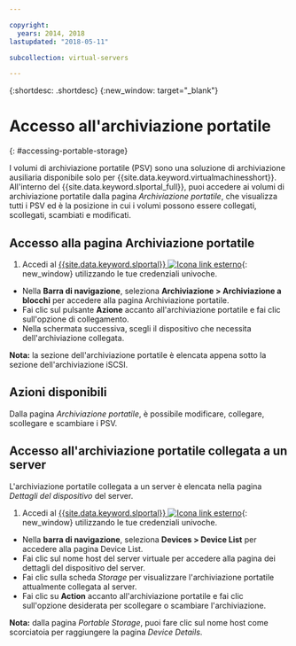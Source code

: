 ```yaml
---

copyright:
  years: 2014, 2018
lastupdated: "2018-05-11"

subcollection: virtual-servers

---
```


{:shortdesc: .shortdesc}
{:new_window: target="_blank"}

# Accesso all'archiviazione portatile
{: #accessing-portable-storage}

I volumi di archiviazione portatile (PSV) sono una soluzione di archiviazione ausiliaria disponibile solo per {{site.data.keyword.virtualmachinesshort}}. All'interno del {{site.data.keyword.slportal_full}}, puoi accedere ai volumi di archiviazione portatile dalla pagina *Archiviazione portatile*, che visualizza tutti i PSV ed è la posizione in cui i volumi possono essere collegati, scollegati, scambiati e modificati. 

## Accesso alla pagina Archiviazione portatile

1. Accedi al [{{site.data.keyword.slportal}} ![Icona link esterno](../../icons/launch-glyph.svg "Icona link esterno")](https://control.softlayer.com/){: new_window} utilizzando le tue credenziali univoche.
* Nella **Barra di navigazione**, seleziona **Archiviazione > Archiviazione a blocchi** per accedere alla pagina Archiviazione portatile.
* Fai clic sul pulsante **Azione** accanto all'archiviazione portatile e fai clic sull'opzione di collegamento.
* Nella schermata successiva, scegli il dispositivo che necessita dell'archiviazione collegata.

**Nota:** la sezione dell'archiviazione portatile è elencata appena sotto la sezione dell'archiviazione iSCSI.

## Azioni disponibili

Dalla pagina *Archiviazione portatile*, è possibile modificare, collegare, scollegare e scambiare i PSV.

## Accesso all'archiviazione portatile collegata a un server

L'archiviazione portatile collegata a un server è elencata nella pagina *Dettagli del dispositivo* del server.

1. Accedi al [{{site.data.keyword.slportal}} ![Icona link esterno](../../icons/launch-glyph.svg "Icona link esterno")](https://control.softlayer.com/){: new_window} utilizzando le tue credenziali univoche.
* Nella **barra di navigazione**, seleziona **Devices > Device List** per accedere alla pagina Device List.
* Fai clic sul nome host del server virtuale per accedere alla pagina dei dettagli del dispositivo del server.
* Fai clic sulla scheda *Storage* per visualizzare l'archiviazione portatile attualmente collegata al server.
* Fai clic su **Action** accanto all'archiviazione portatile e fai clic sull'opzione desiderata per scollegare o scambiare l'archiviazione. 

**Nota:** dalla pagina *Portable Storage*, puoi fare clic sul nome host come scorciatoia per raggiungere la pagina *Device Details*. 
